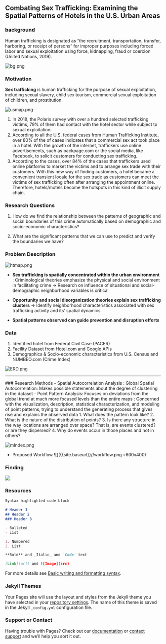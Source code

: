 ## Combating Sex Trafficking: Examining the Spatial Patterns of Hotels in the U.S. Urban Areas

### background
Human trafficking is designated as “the recruitment, transportation, transfer, harboring, or receipt of persons” for improper purposes including forced labor and sexual exploitation using force, kidnapping, fraud or coercion (United Nations, 2019). 

![bg.png]({{site.baseurl}}/bg.png)

### Motivation
<strong>Sex trafficking</strong> is human trafficking for the purpose of sexual exploitation, including sexual slavery, child sex tourism, commercial sexual exploitation of children, and prostitution.

![usmap.png]({{site.baseurl}}/usmap.png)

1. In 2018, the Polaris survey with over a hundred selected trafficking victims, 79% of them had contact with the hotel sector while subject to sexual exploitation.
2. According to all the U.S. federal cases from Human Trafficking Institute, over 80% of the of cases indicates that a commercial sex act took place in a hotel. 
With the growth of the internet, traffickers use online advertisements, such as backpage.com or the social media, like Facebook, to solicit customers for conducting sex trafficking.
3. According to the cases, over 84% of the cases that traffickers used online platforms to market the victims and to arrange sex trade with their customers.
With this new way of finding customers, a hotel became a convenient transient locale for the sex trade as customers can meet the victims of sex trafficking often after arranging the appointment online. Therefore, hotels/motels become the hotspots in this kind of illicit supply chain.

### Research Questions
1. How do we find the relationship between the patterns of geographic and social boundaries of this crime automatically based on demographic and socio-economic characteristics?

2. What are the significant patterns that we can use to predict and verify the boundaries we have?

### Problem Description

![htmap.png]({{site.baseurl}}/htmap.png)


- <strong>Sex trafficking is spatially concentrated within the urban environment</strong>
 : Criminological theories emphasize the physical and social environment in facilitating crime
  -> Research on influence of situational and social-demographic neighborhood variables is critical

- <strong>Opportunity and social disorganization theories explain sex trafficking clusters</strong>
 -> Identify neighborhood characteristics associated with sex trafficking activity and its’ spatial dynamics
 
- <strong>Spatial patterns observed can guide prevention and disruption efforts</strong>

### Data
1. Identified hotel from Federal Civil Case (PACER)
2. Facility Dataset from Hotel.com and Google APIs
3. Demographics & Socio-economic characteristics from U.S. Census and NUMBEO.com (Crime Index)

![ERD.png]({{site.baseurl}}/ERD.png)

<hr>
### Research Methods
- Spatial Autocorrelation Analysis
  : Global Spatial Autocorrelation: Makes possible statements about the degree of clustering in the dataset
- Point Pattern Analysis: Focuses on deviations from the global trend at much more focused levels than the entire maps
  : Concerned with the visualization, description, statistical characterization, and modeling of point patterns, trying to understand the generating process that gives rise and explains the observed data
   1. What does the pattern look like?
   2. What is the nature of the distribution of points?
   3. Is there any structure in the way locations are arranged over space? That is, are events clustered? or are they dispersed?
   4. Why do events occur in those places and not in others?

![mIndex.png]({{site.baseurl}}/mIndex.png)


- Proposed Workflow
![]({{site.baseurl}}//workflow.png =600x400)



### Finding

![]({{site.baseurl}}//hotelmap.png)

### Resources

```markdown
Syntax highlighted code block

# Header 1
## Header 2
### Header 3

- Bulleted
- List

1. Numbered
2. List

**Bold** and _Italic_ and `Code` text

[Link](url) and ![Image](src)
```

For more details see [Basic writing and formatting syntax](https://docs.github.com/en/github/writing-on-github/getting-started-with-writing-and-formatting-on-github/basic-writing-and-formatting-syntax).

### Jekyll Themes

Your Pages site will use the layout and styles from the Jekyll theme you have selected in your [repository settings](https://github.com/avecjini/jekyll/settings/pages). The name of this theme is saved in the Jekyll `_config.yml` configuration file.

### Support or Contact

Having trouble with Pages? Check out our [documentation](https://docs.github.com/categories/github-pages-basics/) or [contact support](https://support.github.com/contact) and we’ll help you sort it out.
